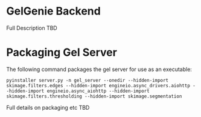 GelGenie Backend
==============================
Full Description TBD

Packaging Gel Server
==============================
The following command packages the gel server for use as an executable:

`pyinstaller server.py -n gel_server --onedir --hidden-import skimage.filters.edges --hidden-import engineio.async_drivers.aiohttp --hidden-import engineio.async_aiohttp --hidden-import skimage.filters.thresholding --hidden-import skimage.segmentation`

Full details on packaging etc TBD